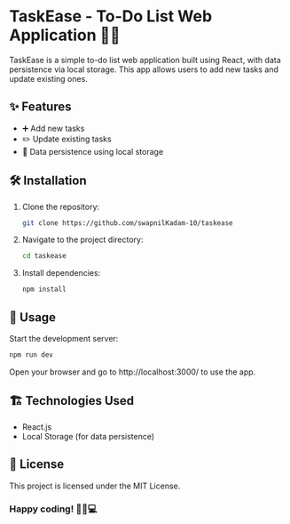 # TaskEase - To-Do List Web Application 🚀✅

TaskEase is a simple to-do list web application built using React, with data persistence via local storage. This app allows users to add new tasks and update existing ones.

## ✨ Features

- ➕ Add new tasks
- ✏️ Update existing tasks
- 💾 Data persistence using local storage

## 🛠 Installation

1. Clone the repository:
   ```sh
   git clone https://github.com/swapnilKadam-10/taskease

2. Navigate to the project directory:
   ```sh
   cd taskease

3. Install dependencies:
   ```sh
   npm install

## 🚀 Usage
Start the development server:
  ```sh
  npm run dev
  ```
Open your browser and go to http://localhost:3000/ to use the app.

## 🏗 Technologies Used
- React.js
- Local Storage (for data persistence)

## 📜 License
This project is licensed under the MIT License.

### Happy coding! 🚀🎉💻
